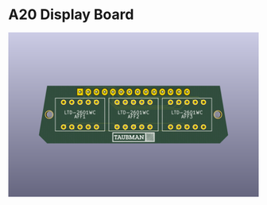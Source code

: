 # A20 Display Board

![Front](https://raw.githubusercontent.com/gtaubman/clock2/master/boards/a20_display/images/front.png)
